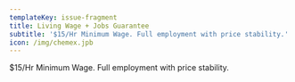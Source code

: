 ```yaml
---
templateKey: issue-fragment
title: Living Wage + Jobs Guarantee
subtitle: '$15/Hr Minimum Wage. Full employment with price stability.'
icon: /img/chemex.jpb
---
```

 $15/Hr Minimum Wage. Full employment with price stability. 

